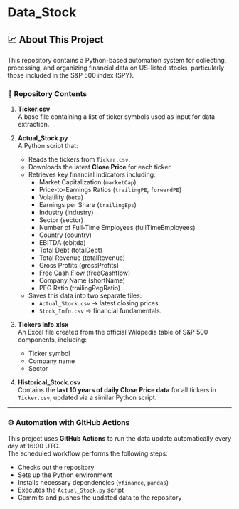 # Data_Stock
## 📈 About This Project

This repository contains a Python-based automation system for collecting, processing, and organizing financial data on US-listed stocks, particularly those included in the S&P 500 index (SPY).

### 📁 Repository Contents

1. **Ticker.csv**  
   A base file containing a list of ticker symbols used as input for data extraction.

2. **Actual_Stock.py**  
   A Python script that:
   - Reads the tickers from `Ticker.csv`.
   - Downloads the latest **Close Price** for each ticker.
   - Retrieves key financial indicators including:
     - Market Capitalization (`marketCap`)
     - Price-to-Earnings Ratios (`trailingPE`, `forwardPE`)
     - Volatility (`beta`)
     - Earnings per Share (`trailingEps`)
     - Industry (industry)
     - Sector (sector)
     - Number of Full-Time Employees (fullTimeEmployees)
     - Country (country)
     - EBITDA (ebitda)
     - Total Debt (totalDebt)
     - Total Revenue (totalRevenue)
     - Gross Profits (grossProfits)
     - Free Cash Flow (freeCashflow)
     - Company Name (shortName)
     - PEG Ratio (trailingPegRatio) 
   - Saves this data into two separate files:
     - `Actual_Stock.csv` → latest closing prices.
     - `Stock_Info.csv` → financial fundamentals.

3. **Tickers Info.xlsx**  
   An Excel file created from the official Wikipedia table of S&P 500 components, including:
   - Ticker symbol
   - Company name
   - Sector

4. **Historical_Stock.csv**  
   Contains the **last 10 years of daily Close Price data** for all tickers in `Ticker.csv`, updated via a similar Python script.

---

### ⚙️ Automation with GitHub Actions

This project uses **GitHub Actions** to run the data update automatically every day at 16:00 UTC.  
The scheduled workflow performs the following steps:

- Checks out the repository
- Sets up the Python environment
- Installs necessary dependencies (`yfinance`, `pandas`)
- Executes the `Actual_Stock.py` script
- Commits and pushes the updated data to the repository
